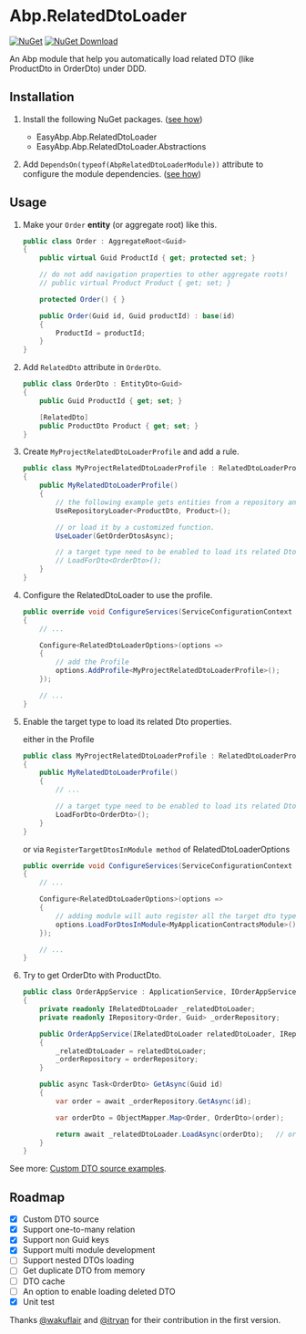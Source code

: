 # Abp.RelatedDtoLoader

[![NuGet](https://img.shields.io/nuget/v/EasyAbp.Abp.RelatedDtoLoader.svg?style=flat-square)](https://www.nuget.org/packages/EasyAbp.Abp.RelatedDtoLoader)
[![NuGet Download](https://img.shields.io/nuget/dt/EasyAbp.Abp.RelatedDtoLoader.svg?style=flat-square)](https://www.nuget.org/packages/EasyAbp.Abp.RelatedDtoLoader)

An Abp module that help you automatically load related DTO (like ProductDto in OrderDto) under DDD.

## Installation

1. Install the following NuGet packages. ([see how](https://github.com/EasyAbp/EasyAbpGuide/blob/master/docs/How-To.md#add-nuget-packages))

    * EasyAbp.Abp.RelatedDtoLoader
    * EasyAbp.Abp.RelatedDtoLoader.Abstractions

1. Add `DependsOn(typeof(AbpRelatedDtoLoaderModule))` attribute to configure the module dependencies. ([see how](https://github.com/EasyAbp/EasyAbpGuide/blob/master/docs/How-To.md#add-module-dependencies))

## Usage

1. Make your `Order` **entity** (or aggregate root) like this.
    ```csharp
    public class Order : AggregateRoot<Guid>
    {
        public virtual Guid ProductId { get; protected set; }

        // do not add navigation properties to other aggregate roots!
        // public virtual Product Product { get; set; }

        protected Order() { }

        public Order(Guid id, Guid productId) : base(id)
        {
            ProductId = productId;
        }
    }
    ```

1. Add `RelatedDto` attribute in `OrderDto`.
    ```csharp
	public class OrderDto : EntityDto<Guid>
	{
		public Guid ProductId { get; set; }

		[RelatedDto]
		public ProductDto Product { get; set; }
	}
    ```

1. Create `MyProjectRelatedDtoLoaderProfile` and add a rule.
    ```csharp
	public class MyProjectRelatedDtoLoaderProfile : RelatedDtoLoaderProfile
	{
		public MyRelatedDtoLoaderProfile()
		{
			// the following example gets entities from a repository and maps them to DTOs.
			UseRepositoryLoader<ProductDto, Product>();

			// or load it by a customized function.
			UseLoader(GetOrderDtosAsync);

			// a target type need to be enabled to load its related Dtos properties.
			// LoadForDto<OrderDto>();
		}
	}
    ```

1. Configure the RelatedDtoLoader to use the profile.
    ```csharp
	public override void ConfigureServices(ServiceConfigurationContext context)
	{
		// ...

		Configure<RelatedDtoLoaderOptions>(options =>
		{
			// add the Profile
			options.AddProfile<MyProjectRelatedDtoLoaderProfile>();
		});

		// ...
	}
    ```

1. Enable the target type to load its related Dto properties.

    either in the Profile
    ```csharp
	public class MyProjectRelatedDtoLoaderProfile : RelatedDtoLoaderProfile
	{
		public MyRelatedDtoLoaderProfile()
		{
			// ...

			// a target type need to be enabled to load its related Dtos properties.
			LoadForDto<OrderDto>();
		}
	}
    ```

    or via `RegisterTargetDtosInModule method` of RelatedDtoLoaderOptions
    ```csharp
	public override void ConfigureServices(ServiceConfigurationContext context)
	{
		// ...

		Configure<RelatedDtoLoaderOptions>(options =>
		{                                
			// adding module will auto register all the target dto types which contain any property with RelatedDto attribute.
			options.LoadForDtosInModule<MyApplicationContractsModule>();
		});

		// ...
	}
    ```

1. Try to get OrderDto with ProductDto.
    ```csharp
	public class OrderAppService : ApplicationService, IOrderAppService
	{
		private readonly IRelatedDtoLoader _relatedDtoLoader;
		private readonly IRepository<Order, Guid> _orderRepository;

		public OrderAppService(IRelatedDtoLoader relatedDtoLoader, IRepository<Order, Guid> orderRepository)
		{
			_relatedDtoLoader = relatedDtoLoader;
			_orderRepository = orderRepository;
		}

		public async Task<OrderDto> GetAsync(Guid id)
		{
			var order = await _orderRepository.GetAsync(id);

			var orderDto = ObjectMapper.Map<Order, OrderDto>(order);

			return await _relatedDtoLoader.LoadAsync(orderDto);   // orderDto.Product should have been loaded.
		}
	}
    ```

See more: [Custom DTO source examples](/docs/CustomDtoSource.md).

## Roadmap

- [x] Custom DTO source
- [x] Support one-to-many relation
- [x] Support non Guid keys
- [x] Support multi module development
- [ ] Support nested DTOs loading
- [ ] Get duplicate DTO from memory
- [ ] DTO cache
- [ ] An option to enable loading deleted DTO
- [x] Unit test

Thanks [@wakuflair](https://github.com/wakuflair) and [@itryan](https://github.com/itryan) for their contribution in the first version.
